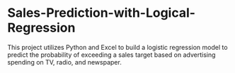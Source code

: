 # Sales-Prediction-with-Logical-Regression
This project utilizes Python and Excel to build a logistic regression model to predict the probability of exceeding a sales target based on advertising spending on TV, radio, and newspaper.

